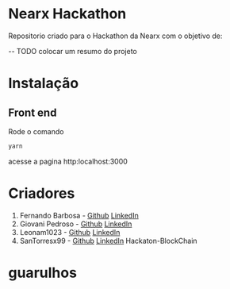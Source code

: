 # Nearx Hackathon

Repositorio criado para o Hackathon da Nearx com o objetivo de:

-- TODO colocar um resumo do projeto

# Instalação

## Front end

Rode o comando

```bash
yarn
```

acesse a pagina http:localhost:3000

# Criadores

1. Fernando Barbosa - [Github](https://github.com/cyraxtrade) [LinkedIn](#)
2. Giovani Pedroso - [Github](https://github.com/Giovani-Pedroso) [LinkedIn](https://www.linkedin.com/in/giovani-sant-ana/)
3. Leonam1023 - [Github](https://github.com/Leonam1023) [LinkedIn](#)
4. SanTorresx99 - [Github](https://github.com/SanTorresx99) [LinkedIn](#) Hackaton-BlockChain
# guarulhos
